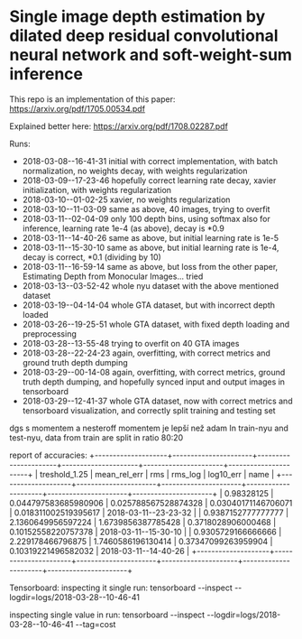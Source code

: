 # Single image depth estimation by dilated deep residual convolutional neural network and soft-weight-sum inference

This repo is an implementation of this paper: https://arxiv.org/pdf/1705.00534.pdf

Explained better here: https://arxiv.org/pdf/1708.02287.pdf

Runs: 
 - 2018-03-08--16-41-31 initial with correct implementation, with batch normalization, no weights decay, with weights regularization
 - 2018-03-09--17-23-46 hopefully correct learning rate decay, xavier initialization, with weights regularization
 - 2018-03-10--01-02-25 xavier, no weights regularization
 - 2018-03-10--11-03-09 same as above, 40 images, trying to overfit
 - 2018-03-11--02-04-09 only 100 depth bins, using softmax also for inference, learning rate 1e-4 (as above), decay is *0.9
 - 2018-03-11--14-40-26 same as above, but initial learning rate is 1e-5
 - 2018-03-11--15-30-10 same as above, but initial learning rate is 1e-4, decay is correct, *0.1 (dividing by 10)
 - 2018-03-11--16-59-14 same as above, but loss from the other paper, Estimating Depth from Monocular Images... tried
 - 2018-03-13--03-52-42 whole nyu dataset with the above mentioned dataset
 - 2018-03-19--04-14-04 whole GTA dataset, but with incorrect depth loaded
 - 2018-03-26--19-25-51 whole GTA dataset, with fixed depth loading and preprocessing
 - 2018-03-28--13-55-48 trying to overfit on 40 GTA images
 - 2018-03-28--22-24-23 again, overfitting, with correct metrics and ground truth depth dumping
 - 2018-03-29--00-14-08 again, overfitting, with correct metrics, ground truth depth dumping, and hopefully synced input and output images in tensorboard
 - 2018-03-29--12-41-37 whole GTA dataset, now with correct metrics and tensorboard visualization, and correctly split training and testing set

dgs s momentem a nesteroff momentem je lepší než adam
 In train-nyu and test-nyu, data from train are split in ratio 80:20
 
 
 report of accuracies:
 +--------------------+----------------------+----------------------+---------------------+----------------------+----------------------+
|   treshold_1.25    |     mean_rel_err     |         rms          |       rms_log       |      log10_err       |         name         |
+--------------------+----------------------+----------------------+---------------------+----------------------+----------------------+
|     0.98328125     | 0.044797583685980906 | 0.025788567528874328 | 0.03040171146706071 | 0.018311002519395617 | 2018-03-11--23-23-32 |
| 0.9387152777777777 |  2.1360649956597224  |  1.6739856387785428  |  0.3718028906000468 | 0.10152558220757378  | 2018-03-11--15-30-10 |
| 0.9305729166666666 |  2.229178466796875   |  1.7460586196130414  | 0.37347099263959904 | 0.10319221496582032  | 2018-03-11--14-40-26 |
+--------------------+----------------------+----------------------+---------------------+----------------------+----------------------+


Tensorboard:
inspecting it single run:
tensorboard --inspect --logdir=logs/2018-03-28--10-46-41 

inspecting single value in run:
tensorboard --inspect --logdir=logs/2018-03-28--10-46-41 --tag=cost
